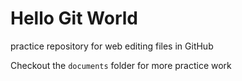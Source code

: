 # Hello Git World

practice repository for web editing files in GitHub

Checkout the `documents` folder for more practice work
